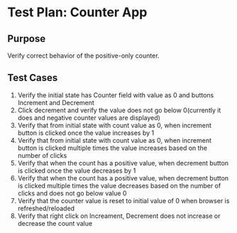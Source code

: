 # Test Plan: Counter App

## Purpose
Verify correct behavior of the positive-only counter.

## Test Cases
1. Verify the initial state has Counter field with value as 0 and buttons Increment and Decrement
2. Click decrement and verify the value does not go below 0(currently it does and negative counter values are displayed)
3. Verify that from initial state with count value as 0, when increment button is clicked once the value increases by 1
4. Verify that from initial state with count value as 0, when increment button is clicked multiple times the value increases based on the number of clicks
5. Verify that when the count has a positive value, when decrement button is clicked once the value decreases by 1
6. Verify that when the count has a positive value, when decrement button is clicked multiple times the value decreases based on the number of clicks and does not go below value 0
7. Verify that the counter value is reset to initial value of 0 when browser is refreshed/reloaded
8. Verify that right click on Increament, Decrement does not increase or decrease the count value